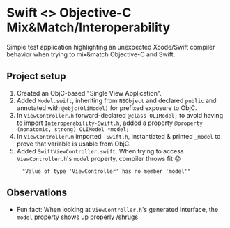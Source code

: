 # Swift <> Objective-C Mix&Match/Interoperability

Simple test application highlighting an unexpected Xcode/Swift compiler behavior when trying to mix&match Objective-C and Swift.

## Project setup

1) Created an ObjC-based "Single View Application".
2) Added `Model.swift`, inheriting from `NSObject` and declared `public` and annotated with `@objc(OliModel)` for prefixed exposure to ObjC.
3) In `ViewController.h` forward-declared `@class OLIModel;` to avoid having to import `Interoperability-Swift.h`, added a property `@property (nonatomic, strong) OLIModel *model;`
4) In `ViewController.m` imported `-Swift.h`, instantiated & printed `_model` to prove that variable is usable from ObjC.
5) Added `SwiftViewController.swift`. When trying to access `ViewController.h`'s `model` property, compiler throws fit :disappointed:

```
     "Value of type 'ViewController' has no member 'model'"
```

## Observations

* Fun fact: When looking at `ViewController.h`'s generated interface, the `model` property shows up properly /shrugs
